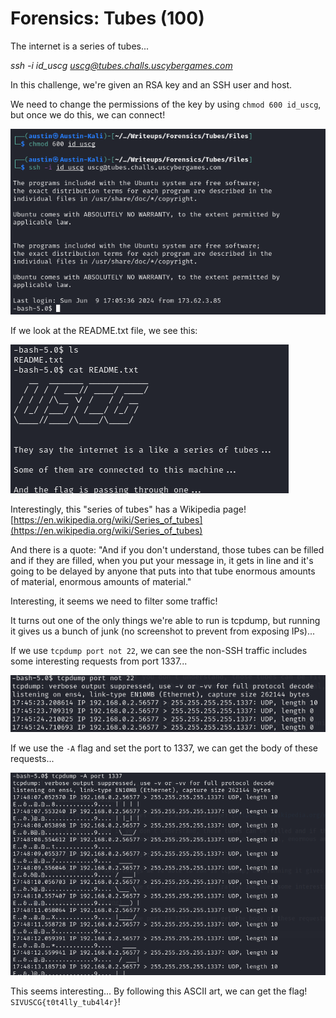 # Forensics: Tubes (100)

The internet is a series of tubes...

*ssh -i id_uscg uscg@tubes.challs.uscybergames.com*

In this challenge, we're given an RSA key and an SSH user and host.

We need to change the permissions of the key by using `chmod 600 id_uscg`, but once we do this, we can connect!

![Image 1](Screenshots/1.png)

If we look at the README.txt file, we see this:

![Image 2](Screenshots/2.png)

Interestingly, this "series of tubes" has a Wikipedia page! [https://en.wikipedia.org/wiki/Series_of_tubes](https://en.wikipedia.org/wiki/Series_of_tubes)

And there is a quote: "And if you don't understand, those tubes can be filled and if they are filled, when you put your message in, it gets in line and it's going to be delayed by anyone that puts into that tube enormous amounts of material, enormous amounts of material."

Interesting, it seems we need to filter some traffic!

It turns out one of the only things we're able to run is tcpdump, but running it gives us a bunch of junk (no screenshot to prevent from exposing IPs)...

If we use `tcpdump port not 22`, we can see the non-SSH traffic includes some interesting requests from port 1337...

![Image 3](Screenshots/3.png)

If we use the `-A` flag and set the port to 1337, we can get the body of these requests...

![Image 4](Screenshots/4.png)

This seems interesting... By following this ASCII art, we can get the flag! `SIVUSCG{t0t4lly_tub4l4r}`!